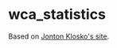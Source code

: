 # wca_statistics

Based on [Jonton Klosko's site](https://github.com/jonatanklosko/wca_statistics).
